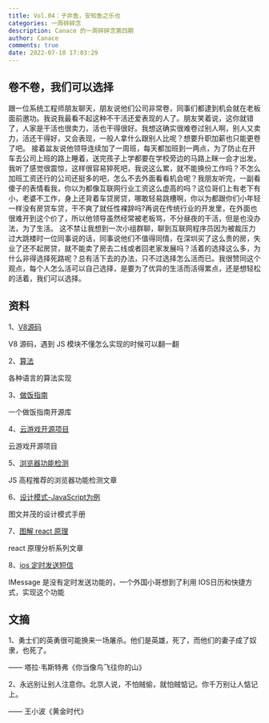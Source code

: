 ```yaml
---
title: Vol.04：子非鱼，安知鱼之乐也
categories: 一周碎碎念
description: Canace 的一周碎碎念第四期
author: Canace
comments: true
date: 2022-07-10 17:03:29
---
```

## 卷不卷，我们可以选择

跟一位系统工程师朋友聊天，朋友说他们公司非常卷，同事们都逮到机会就在老板面前邀功。我说我最看不起这种不干活还爱表现的人了。朋友笑着说，这你就错了，人家是干活也很卖力，活也干得很好。我想这确实很难卷过别人啊，别人又卖力，活还干得好，又会表现，一般人拿什么跟别人比呢？想要升职加薪也只能更卷了吧。
接着盆友说他领导连续加了一周班，每天都加班到一两点，为了防止在开车去公司上班的路上睡着，送完孩子上学都要在学校旁边的马路上眯一会才出发。我听了感觉很震惊，这样很容易猝死吧，我说这么累，就不能换份工作吗？不怎么加班工资还行的公司还挺多的吧，怎么不去外面看看机会呢？我朋友听完，一副看傻子的表情看我，你以为都像互联网行业工资这么虚高的吗？这位哥们上有老下有小，老婆不工作，身上还背着车贷房贷，哪敢轻易跳槽啊，你以为都跟你们小年轻一样没有房贷车贷，干不爽了就任性裸辞吗?再说在传统行业的开发里，在外面也很难开到这个价了，所以他领导虽然经常被老板骂，不分昼夜的干活，但是也没办法，为了生活。
这不禁让我想到一次小组群聊，聊到互联网程序员因为被裁压力过大跳楼时一位同事说的话，同事说他们不值得同情，在深圳买了这么贵的房，失业了还不起房贷，就不能卖了房去二线或者回老家发展吗？活着的选择这么多，为什么非得选择死路呢？总有活下去的办法，只不过选择怎么活而已。我很赞同这个观点，每个人怎么活可以自己选择，是要为了优异的生活而活得累点，还是想轻松的活着，我们可以选择。

## 资料

1、[V8源码](https://github.com/v8/v8/tree/cd81dd6d740ff82a1abbc68615e8769bd467f91e)

V8 源码，遇到 JS 模块不懂怎么实现的时候可以翻一翻

2、[算法](https://the-algorithms.com/)

各种语言的算法实现

3、[做饭指南](https://github.com/Anduin2017/HowToCook)

一个做饭指南开源库

4、[云游戏开源项目](https://github.com/giongto35/cloud-morph)

云游戏开源项目

5、[浏览器功能检测](http://peter.michaux.ca/articles/feature-detection-state-of-the-art-browser-scripting)

JS 高程推荐的浏览器功能检测文章

6、[设计模式-JavaScript为例](https://www.patterns.dev/posts/)

图文并茂的设计模式手册

7、[图解 react 原理](https://github.com/7kms/react-illustration-series)

react 原理分析系列文章

8、[ios 定时发送短信](http://caleb.software/posts/ios-delayed-messages.html)

IMessage 是没有定时发送功能的，一个外国小哥想到了利用 IOS日历和快捷方式，实现这个功能

## 文摘

1、勇士们的英勇很可能换来一场屠杀。他们是英雄，死了，而他们的妻子成了奴隶，也死了。

—— 塔拉·韦斯特弗《你当像鸟飞往你的山》

2、永远别让别人注意你。北京人说，不怕贼偷，就怕贼惦记。你千万别让人惦记上。

—— 王小波《黄金时代》
